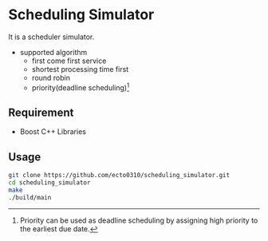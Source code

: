 # Scheduling Simulator

It is a scheduler simulator.

- supported algorithm
  - first come first service
  - shortest processing time first
  - round robin
  - priority(deadline scheduling)[^1]

[^1]: Priority can be used as deadline scheduling by assigning high priority to the earliest due date.

## Requirement

- Boost C++ Libraries

## Usage

```bash
git clone https://github.com/ecto0310/scheduling_simulator.git
cd scheduling_simulator
make
./build/main
```
